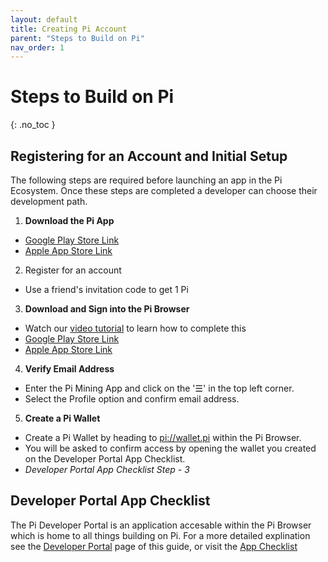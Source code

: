 ```yaml
---
layout: default
title: Creating Pi Account
parent: "Steps to Build on Pi"
nav_order: 1
---
```


# Steps to Build on Pi
{: .no_toc }


## Registering for an Account and Initial Setup
The following steps are required before launching an app in the Pi Ecosystem. Once these steps are completed a developer can choose their development path. 

1. **Download the Pi App**
* [Google Play Store Link](https://play.google.com/store/apps/details?id=com.blockchainvault)
* [Apple App Store Link](https://itunes.apple.com/us/app/pi-network/id1445472541)
2. Register for an account
* Use a friend's invitation code to get 1 Pi
3. **Download and Sign into the Pi Browser**
* Watch our [video tutorial](https://www.youtube.com/watch?v=q8R_-R8Wkls) to learn how to complete this
* [Google Play Store Link](https://play.google.com/store/apps/details?id=pi.browser)
* [Apple App Store Link](https://apps.apple.com/us/app/pi-browser/id1560911608)
4. **Verify Email Address**
* Enter the Pi Mining App and click on the '&#9776;' in the top left corner. 
* Select the Profile option and confirm email address.  
5. **Create a Pi Wallet**
* Create a Pi Wallet by heading to [pi://wallet.pi](pi://wallet.pi) within the Pi Browser. 
* You will be asked to confirm access by opening the wallet you created on the Developer Portal App Checklist.
* *Developer Portal App Checklist Step - 3*

## Developer Portal App Checklist
The Pi Developer Portal is an application accesable within the Pi Browser which is home to all things building on Pi. For a more detailed explination see the [Developer Portal](../../GettingStarted/devPortal.md) page of this guide, or visit the [App Checklist](../../GettingStarted/devPortal/#app-checklist)

